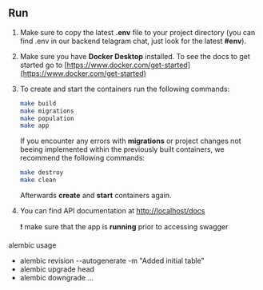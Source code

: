 ## Run

1. Make sure to copy the latest **.env** file to your project directory (you can find .env in our backend telagram chat, just look for the latest **#env**).

2. Make sure you have **Docker Desktop** installed. To see the docs to get started go to [https://www.docker.com/get-started](https://www.docker.com/get-started)

3. To create and start the containers run the following commands:

    ``` bash
    make build
    make migrations
    make population
    make app
    ```

    If you encounter any errors with **migrations** or project changes not beeing implemented within the previously built containers, we recommend the following commands:

    ``` bash
    make destroy
    make clean
    ```

    Afterwards **create** and **start** containers again.

4. You can find API documentation at <http://localhost/docs>

    :exclamation: make sure that the app is **running** prior to accessing swagger


alembic usage 
- alembic revision --autogenerate -m "Added initial table"
- alembic upgrade head
- alembic downgrade ...
